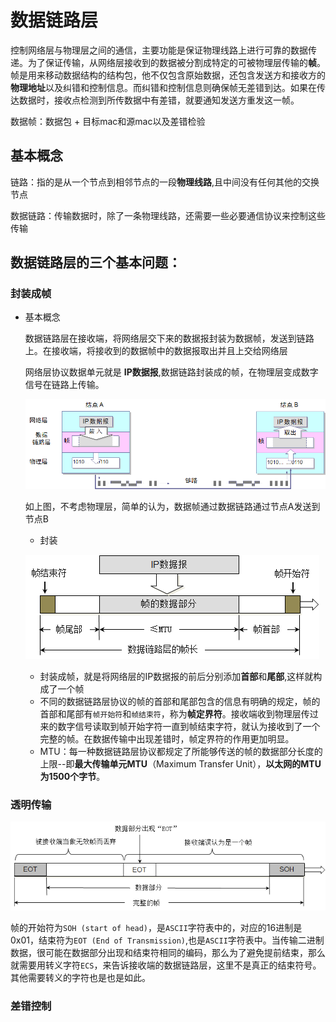 # 数据链路层

控制网络层与物理层之间的通信，主要功能是保证物理线路上进行可靠的数据传递。为了保证传输，从网络层接收到的数据被分割成特定的可被物理层传输的**帧**。帧是用来移动数据结构的结构包，他不仅包含原始数据，还包含发送方和接收方的**物理地址**以及纠错和控制信息。而纠错和控制信息则确保帧无差错到达。如果在传达数据时，接收点检测到所传数据中有差错，就要通知发送方重发这一帧。

数据帧：数据包 + 目标mac和源mac以及差错检验

## 基本概念

链路：指的是从一个节点到相邻节点的一段**物理线路**,且中间没有任何其他的交换节点

数据链路：传输数据时，除了一条物理线路，还需要一些必要通信协议来控制这些传输

## 数据链路层的三个基本问题：

### 封装成帧

- 基本概念

  数据链路层在接收端，将网络层交下来的数据报封装为数据帧，发送到链路上。在接收端，将接收到的数据帧中的数据报取出并且上交给网络层

  网络层协议数据单元就是 **IP数据报**,数据链路封装成的帧，在物理层变成数字信号在链路上传输。

  ![](photo/数据链路层_1.png)

  如上图，不考虑物理层，简单的认为，数据帧通过数据链路通过节点A发送到节点B

  - 封装

  ![数据链路层_封装](photo/数据链路层_封装-1620544414953.png)

  - 封装成帧，就是将网络层的IP数据报的前后分别添加**首部**和**尾部**,这样就构成了一个帧
  - 不同的数据链路层协议的帧的首部和尾部包含的信息有明确的规定，帧的首部和尾部有`帧开始符`和`帧结束符`，称为**帧定界符**。接收端收到物理层传过来的数字信号读取到帧开始字符一直到帧结束字符，就认为接收到了一个完整的帧。在数据传输中出现差错时，帧定界符的作用更加明显。
  - MTU：每一种数据链路层协议都规定了所能够传送的帧的数据部分长度的上限--即**最大传输单元MTU**（Maximum Transfer Unit），**以太网的MTU为1500个字节**。

### 透明传输

![数据链路层_透明传输_!](photo/数据链路层_透明传输_!.png)

帧的开始符为`SOH (start of head)`，是`ASCII`字符表中的，对应的16进制是0x01，结束符为`EOT (End of Transmission)`,也是`ASCII`字符表中。当传输二进制数据，很可能在数据部分出现和结束符相同的编码，那么为了避免提前结束，那么就需要用转义字符`ECS`，来告诉接收端的数据链路层，这里不是真正的结束符号。其他需要转义的字符也是也是如此。



### 差错控制



